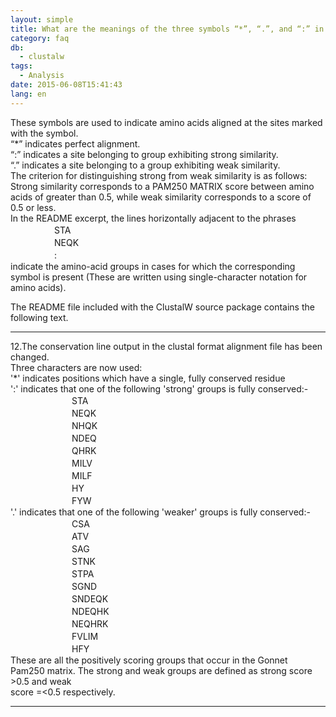 ```yaml
---
layout: simple
title: What are the meanings of the three symbols “*”, “.”, and “:” in ClustalW?
category: faq
db:
  - clustalw
tags: 
  - Analysis
date: 2015-06-08T15:41:43
lang: en
---
```




These symbols are used to indicate amino acids aligned at the sites marked with the symbol.    
“*” indicates perfect alignment.    
“:” indicates a site belonging to group exhibiting strong similarity.    
“.” indicates a site belonging to a group exhibiting weak similarity.    
The criterion for distinguishing strong from weak similarity is as follows: Strong similarity corresponds to a PAM250 MATRIX score between amino acids of greater than 0.5, while weak similarity corresponds to a score of 0.5 or less.    
In the README excerpt, the lines horizontally adjacent to the phrases    
　　　　　STA    
　　　　　NEQK    
　　　　　:    
indicate the amino-acid groups in cases for which the corresponding symbol is present (These are written using single-character notation for amino acids).

The README file included with the ClustalW source package contains the following text. 

---

12.The conservation line output in the clustal format alignment file has been changed.    
Three characters are now used:    
'*' indicates positions which have a single, fully conserved residue    
':' indicates that one of the following 'strong' groups is fully conserved:-    
　　　　　　　STA    
　　　　　　　NEQK    
　　　　　　　NHQK    
　　　　　　　NDEQ    
　　　　　　　QHRK    
　　　　　　　MILV    
　　　　　　　MILF    
　　　　　　　HY    
　　　　　　　FYW    
'.' indicates that one of the following 'weaker' groups is fully conserved:-    
　　　　　　　CSA    
　　　　　　　ATV    
　　　　　　　SAG    
　　　　　　　STNK    
　　　　　　　STPA    
　　　　　　　SGND    
　　　　　　　SNDEQK    
　　　　　　　NDEQHK    
　　　　　　　NEQHRK    
　　　　　　　FVLIM    
　　　　　　　HFY    
These are all the positively scoring groups that occur in the Gonnet    
Pam250 matrix. The strong and weak groups are defined as strong score &gt;0.5 and weak    
score =&lt;0.5 respectively.    

----
